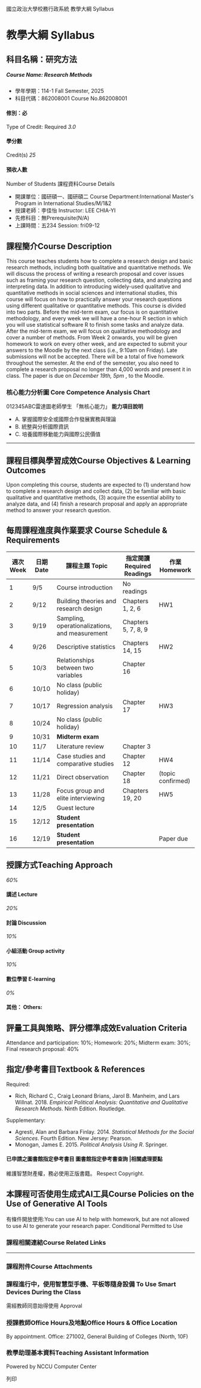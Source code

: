 國立政治大學校務行政系統 教學大綱 Syllabus
# 教學大綱 Syllabus
##  科目名稱：研究方法
#####  Course Name: Research Methods
  * 學年學期：114-1 Fall Semester, 2025 
  * 科目代碼：862008001 Course No.862008001


#### 修別：必
Type of Credit: Required 
_3.0_
#### 學分數
Credit(s)
_25_
#### 預收人數
Number of Students
課程資料Course Details
  * 開課單位：國研碩一、國研碩二 Course Department:International Master's Program in International Studies/M/1&2 
  * 授課老師：李佳怡 Instructor: LEE CHIA-YI 
  * 先修科目：無Prerequisite(N/A)
  * 上課時間：五234 Session: fri09-12


##  課程簡介Course Description
This course teaches students how to complete a research design and basic research methods, including both qualitative and quantitative methods. We will discuss the process of writing a research proposal and cover issues such as framing your research question, collecting data, and analyzing and interpreting data. In addition to introducing widely-used qualitative and quantitative methods in social sciences and international studies, this course will focus on how to practically answer your research questions using different qualitative or quantitative methods. 
This course is divided into two parts. Before the mid-term exam, our focus is on quantitative methodology, and every week we will have a one-hour R section in which you will use statistical software R to finish some tasks and analyze data. After the mid-term exam, we will focus on qualitative methodology and cover a number of methods. From Week 2 onwards, you will be given homework to work on every other week, and are expected to submit your answers to the Moodle by the next class (i.e., 9:10am on Friday). Late submissions will not be accepted. There will be a total of five homework throughout the semester. At the end of the semester, you also need to complete a research proposal no longer than 4,000 words and present it in class. The paper is due on _December 19th, 5pm_ , to the Moodle.
###  核心能力分析圖 Core Competence Analysis Chart
012345ABC雷達圖老師學生
「無核心能力」 
**能力項目說明**
  * A. 掌握國際安全或國際合作發展實務與理論
  * B. 統整與分析國際資訊
  * C. 培養國際移動能力與國際公民價值


* * *
##  課程目標與學習成效Course Objectives & Learning Outcomes 
Upon completing this course, students are expected to (1) understand how to complete a research design and collect data, (2) be familiar with basic qualitative and quantitative methods, (3) acquire the essential ability to analyze data, and (4) finish a research proposal and apply an appropriate method to answer your research question. 
##  每周課程進度與作業要求 Course Schedule & Requirements
**週次** **Week** |  **日期** **Date** |  **課程主題** **Topic** |  **指定閱讀** **Required Readings** |  **作業** **Homework**  
---|---|---|---|---  
1 |  9/5 |  Course introduction  |  No readings  |   
2 |  9/12 |  Building theories and research design |  Chapters 1, 2, 6 |  HW1  
3 |  9/19 |  Sampling, operationalizations, and measurement |  Chapters 5, 7, 8, 9 |   
4 |  9/26 |  Descriptive statistics |  Chapters 14, 15 |  HW2  
5 |  10/3 |  Relationships between two variables |  Chapter 16 |   
6 |  10/10 |  No class (public holiday) |  |   
7 |  10/17 |  Regression analysis  |  Chapter 17 |  HW3  
8 |  10/24 |  No class (public holiday) |  |   
9 |  10/31 |  **Midterm exam** |  |   
10 |  11/7 |  Literature review |  Chapter 3 |   
11 |  11/14 |  Case studies and comparative studies |  Chapter 12 |  HW4  
12 |  11/21 |  Direct observation |  Chapter 18 |  (topic confirmed)  
13 |  11/28 |  Focus group and elite interviewing |  Chapters 19, 20 |  HW5  
14 |  12/5 |  Guest lecture |  |   
15 |  12/12 |  **Student presentation** |  |   
16 |  12/19 |  **Student presentation** |  |  Paper due  
##  授課方式Teaching Approach
_60%_
####  講述 Lecture
_20%_
####  討論 Discussion
_10%_
####  小組活動 Group activity
_10%_
####  數位學習 E-learning
_0%_
####  其他： Others:
##  評量工具與策略、評分標準成效Evaluation Criteria
Attendance and participation: 10%; Homework: 20%; Midterm exam: 30%; Final research proposal: 40%
##  指定/參考書目Textbook & References
Required:
  * Rich, Richard C., Craig Leonard Brians, Jarol B. Manheim, and Lars Willnat. 2018. _Empirical Political Analysis: Quantitative and Qualitative Research Methods_. Ninth Edition. Routledge. 


Supplementary:
  * Agresti, Alan and Barbara Finlay. 2014.  _Statistical Methods for the Social Sciences_. Fourth Edition. New Jersey: Pearson.
  * Monogan, James E. 2015. _Political Analysis Using R_. Springer. 


####  已申請之圖書館指定參考書目  圖書館指定參考書查詢 |相關處理要點
維護智慧財產權，務必使用正版書籍。 Respect Copyright.
##  本課程可否使用生成式AI工具Course Policies on the Use of Generative AI Tools
有條件開放使用:You can use AI to help with homework, but are not allowed to use AI to generate your research paper. Conditional Permitted to Use 
###  課程相關連結Course Related Links
* * *
###  課程附件Course Attachments
###  課程進行中，使用智慧型手機、平板等隨身設備 To Use Smart Devices During the Class
需經教師同意始得使用  Approval
###  授課教師Office Hours及地點Office Hours & Office Location
By appointment.
Office: 271002, General Building of Colleges (North, 10F)
###  教學助理基本資料Teaching Assistant Information
Powered by NCCU Computer Center
  
列印
